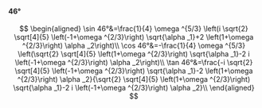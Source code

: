 #### 46°

$$
\begin{aligned}
\sin 46°&=\frac{1}{4} \omega ^{5/3} \left(i \sqrt{2} \sqrt[4]{5} \left(-1+\omega ^{2/3}\right) \sqrt{\alpha _1}+2 \left(1+\omega ^{2/3}\right) \alpha _2\right)\\
\cos 46°&=-\frac{1}{4} \omega ^{5/3} \left(\sqrt{2} \sqrt[4]{5} \left(1+\omega ^{2/3}\right) \sqrt{\alpha _1}-2 i \left(-1+\omega ^{2/3}\right) \alpha _2\right)\\
\tan 46°&=\frac{-i \sqrt{2} \sqrt[4]{5} \left(-1+\omega ^{2/3}\right) \sqrt{\alpha _1}-2 \left(1+\omega ^{2/3}\right) \alpha _2}{\sqrt{2} \sqrt[4]{5} \left(1+\omega
^{2/3}\right) \sqrt{\alpha _1}-2 i \left(-1+\omega ^{2/3}\right) \alpha _2}\\
\end{aligned}
$$

